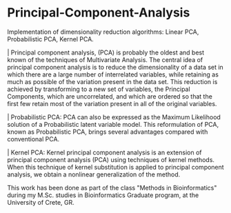 # Principal-Component-Analysis
Implementation of dimensionality reduction algorithms: Linear PCA, Probabilistic PCA, Kernel PCA.


| Principal component analysis, (PCA) is probably the oldest and best known of the techniques of Multivariate Analysis.
The central idea of principal component analysis is to reduce the dimensionality of a data set in which there
are a large number of interrelated variables, while retaining as much as possible of the variation present
in the data set. This reduction is achieved by transforming to a new set of variables, the Principal
Components, which are uncorrelated, and which are ordered so that the first few retain most of the
variation present in all of the original variables.

| Probabilistic PCA:
PCA can also be expressed as the Maximum Likelihood solution of a Probabilistic latent variable model. This 
reformulation of PCA, known as Probabilistic PCA, brings several advantages compared with conventional
PCA.

|  Kernel PCA:
Kernel principal component analysis is an extension of principal component analysis (PCA) using techniques of kernel methods.
When this technique of kernel substitution is applied to principal component analysis,
we obtain a nonlinear generalization of the method.


This work has been done as part of the class "Methods in Bioinformatics" during my M.Sc. studies in Bioinformatics
Graduate program, at the University of Crete, GR.

